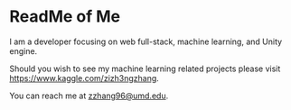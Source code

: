 # ReadMe of Me


<!---
Chacoon3/Chacoon3 is a ✨ special ✨ repository because its `README.md` (this file) appears on your GitHub profile.
You can click the Preview link to take a look at your changes.
--->

I am a developer focusing on web full-stack, machine learning, and Unity engine. 

Should you wish to see my machine learning related projects please visit https://www.kaggle.com/zizh3ngzhang.

You can reach me at zzhang96@umd.edu.
